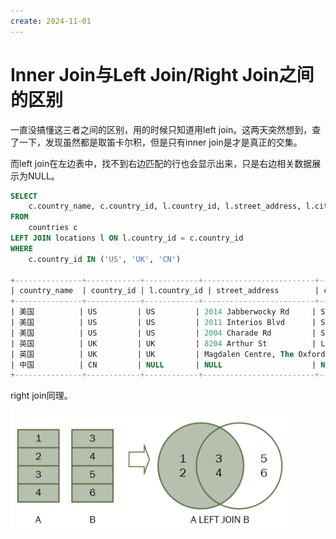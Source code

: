 ```yaml
---
create: 2024-11-01
---
```

# Inner Join与Left Join/Right Join之间的区别

一直没搞懂这三者之间的区别，用的时候只知道用left join。这两天突然想到，查了一下，发现虽然都是取笛卡尔积，但是只有inner join是才是真正的交集。

而left join在左边表中，找不到右边匹配的行也会显示出来，只是右边相关数据展示为NULL。

```sql
SELECT
    c.country_name, c.country_id, l.country_id, l.street_address, l.city
FROM
    countries c
LEFT JOIN locations l ON l.country_id = c.country_id
WHERE
    c.country_id IN ('US', 'UK', 'CN')

+---------------+------------+------------+-------------------------+------------+
| country_name  | country_id | l.country_id | street_address        | city   	 |
+---------------+------------+------------+-------------------------+------------+
| 美国          | US         | US         | 2014 Jabberwocky Rd     | Southlake  |
| 美国          | US         | US         | 2011 Interios Blvd      | South San Francisco 
| 美国          | US         | US         | 2004 Charade Rd         | Seattle    |
| 英国          | UK         | UK         | 8204 Arthur St          | London     |
| 英国          | UK         | UK         | Magdalen Centre, The Oxford Science Park | Oxford
| 中国          | CN         | NULL       | NULL                    | NULL       |
+---------------+------------+------------+-------------------------+------------+
```

right join同理。

<img src="./assets/image-20241101235443371.png" alt="image-20241101235443371" style="zoom:50%;" />

